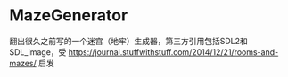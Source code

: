 # MazeGenerator
翻出很久之前写的一个迷宫（地牢）生成器，第三方引用包括SDL2和SDL_image，受 https://journal.stuffwithstuff.com/2014/12/21/rooms-and-mazes/ 启发
